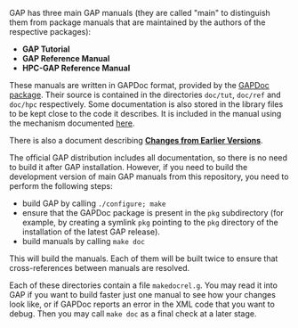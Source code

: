 GAP has three main GAP manuals (they are called "main" to distinguish them from package
manuals that are maintained by the authors of the respective packages):
* **GAP Tutorial**
* **GAP Reference Manual**
* **HPC-GAP Reference Manual**

These manuals are written in GAPDoc format, provided by the
[GAPDoc package](https://www.math.rwth-aachen.de/~Frank.Luebeck/GAPDoc/index.html).
Their source is contained in the directories `doc/tut`, `doc/ref` and `doc/hpc`
respectively. Some documentation is also stored in the library files to be kept
close to the code it describes. It is included in the manual using the mechanism
documented [here](https://www.math.rwth-aachen.de/~Frank.Luebeck/GAPDoc/doc/chap4.html).

There is also a document describing [**Changes from Earlier Versions**](../CHANGES.md).

The official GAP distribution includes all documentation, so there is no need to
build it after GAP installation. However, if you need to build the development
version of main GAP manuals from this repository, you need to perform the following
steps:
* build GAP by calling `./configure; make`
* ensure that the GAPDoc package is present in the `pkg` subdirectory (for example,
  by creating a symlink `pkg` pointing to the `pkg` directory of the installation of
  the latest GAP release).
* build manuals by calling `make doc`

This will build the manuals. Each of them will be built twice to ensure that
cross-references between manuals are resolved.

Each of these directories contain a file `makedocrel.g`. You may read it into
GAP if you want to build faster just one manual to see how your changes look like,
or if GAPDoc reports an error in the XML code that you want to debug. Then you may
call `make doc` as a final check at a later stage.
